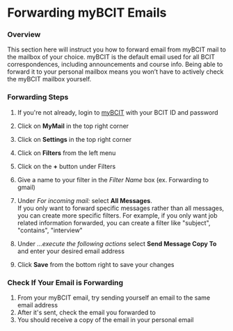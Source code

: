 # Forwarding myBCIT Emails

### Overview

This section here will instruct you how to forward email from myBCIT mail to the mailbox of your choice. myBCIT is the default email used for all BCIT correspondences, including announcements and course info. Being able to forward it to your personal mailbox means you won’t have to actively check the myBCIT mailbox yourself.

### Forwarding Steps

1. If you're not already, login to [myBCIT](https://my.bcit.ca) with your BCIT ID and password
2. Click on **MyMail** in the top right corner
3. Click on **Settings** in the top right corner
4. Click on **Filters** from the left menu
5. Click on the **+** button under Filters
6. Give a name to your filter in the _Filter Name_ box (ex. Forwarding to gmail)
7. Under _For incoming mail:_ select **All Messages**.  
  If you only want to forward specific messages rather than all messages, you can create more specific filters. For example, if you only want job related information forwarded, you can create a filter like "subject", "contains", "interview"

8. Under _...execute the following actions_ select **Send Message Copy To** and enter your desired email address
9. Click **Save** from the bottom right to save your changes

### Check If Your Email is Forwarding

1. From your myBCIT email, try sending yourself an email to the same email address
2. After it's sent, check the email you forwarded to
3. You should receive a copy of the email in your personal email
